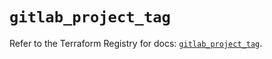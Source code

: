 # `gitlab_project_tag`

Refer to the Terraform Registry for docs: [`gitlab_project_tag`](https://registry.terraform.io/providers/gitlabhq/gitlab/16.11.0/docs/resources/project_tag).
